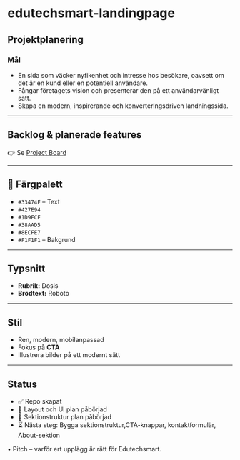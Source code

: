 # edutechsmart-landingpage

## Projektplanering

### Mål
- En sida som väcker nyfikenhet och intresse hos besökare, oavsett om det är en kund eller en potentiell användare.  
- Fångar företagets vision och presenterar den på ett användarvänligt sätt.  
- Skapa en modern, inspirerande och konverteringsdriven landningssida.  

---

## Backlog & planerade features
👉 Se [Project Board](https://github.com/users/FiorellaDiGiulio/projects/2)  

---

## 🎨 Färgpalett
-  `#33474F` – Text  
-  `#427E94`  
-  `#1D9FCF`  
-  `#38AAD5`  
-  `#8ECFE7`  
-  `#F1F1F1` – Bakgrund  

---

## Typsnitt
- **Rubrik:** Dosis  
- **Brödtext:** Roboto  

---

## Stil
- Ren, modern, mobilanpassad  
- Fokus på **CTA**  
- Illustrera bilder på ett modernt sätt  

---

## Status
- ✅ Repo skapat  
- 🔄 Layout och UI plan påbörjad  
- 🔄 Sektionstruktur plan påbörjad  
- ⏳ Nästa steg: Bygga sektionstruktur,CTA-knappar, kontaktformulär, About-sektion

• Pitch – varför ert upplägg är rätt för Edutechsmart.